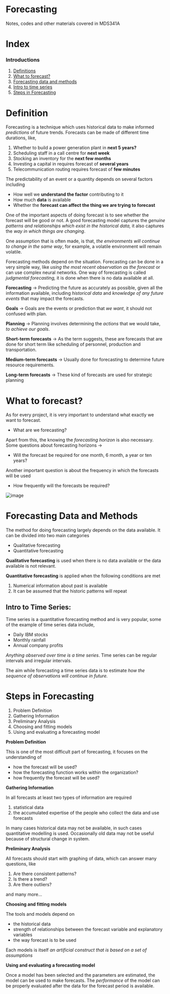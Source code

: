 # Forecasting
Notes, codes and other materials covered in MDS341A

# Index

### Introductions
1. [Definitions](https://github.com/ipshitag/Forecasting#definition) </li>
2. [What to forecast?](https://github.com/ipshitag/Forecasting#what-to-forecast)
3. [Forecasting data and methods](https://github.com/ipshitag/Forecasting#forecasting-data-and-methods)
4. [Intro to time series](https://github.com/ipshitag/Forecasting#intro-to-time-series)
5. [Steps in Forecasting](https://github.com/ipshitag/Forecasting#steps-in-forecasting)

# Definition

Forecasting is a technique which uses historical data to make informed *predictions* of future trends. Forecasts can be made of different time durations, like,

1. Whether to build a power generation plant in **next 5 years?**
2. Scheduling staff in a call centre for **next week**
3. Stocking an inventory for the **next few months**
4. Investing a capital in requires forecast of **several years**
5. Telecommunication routing requires forecast of **few minutes**

The predictability of an event or a quantity depends on several factors including

- How well we **understand the factor** contributing to it
- How much **data** is available
- Whether the **forecast can affect the thing we are trying to forecast**

One of the important aspects of doing forecast is to see whether the forecast will be good or not. A good forecasting model captures the *genuine patterns and relationships which exist in the historical data,* it also captures the *way in which things are changing*. 

One assumption that is often made, is that, *the environments will continue to change in the same way*, for example, a volatile environment will remain volatile.

Forecasting methods depend on the situation. Forecasting can be done in a very simple way, like *using the most recent observation as the forecast* or can use complex neural networks. One way of forecasting is called *judgmental forecasting,* it is done when there is no data available at all.

**Forecasting** → Predicting the future as accurately as possible, given all the information available, including *historical data* and *knowledge of any future events* that may impact the forecasts.

**Goals** → Goals are the events or prediction that *we want*, it should not confused with plan.

**Planning** → Planning involves determining the *actions* that we would take, *to achieve our goals*.

**Short-term forecasts** → As the term suggests, these are forecasts that are done for short term like scheduling of personnel, production and transportation.

**Medium-term forecasts** → Usually done for forecasting to determine future resource requirements.

**Long-term forecasts** → These kind of forecasts are used for strategic planning

# What to forecast?

As for every project, it is very important to understand what exactly we want to forecast. 

- What are we forecasting?

Apart from this, the knowing the *forecasting horizon* is also necessary. Some questions about forecasting horizons →

- Will the forecast be required for one month, 6 month, a year or ten years?

Another important question is about the frequency in which the forecasts will be used

- How frequently will the forecasts be required?

![image](https://user-images.githubusercontent.com/20279993/123553698-77379980-d79a-11eb-93a7-f1ed28bd80c2.png)

# Forecasting Data and Methods

The method for doing forecasting largely depends on the data available. It can be divided into two main categories

- Qualitative forecasting
- Quantitative forecasting

**Qualitative forecasting** is used when there is no data available or the data available is not relevant.

**Quantitative forecasting** is applied when the following conditions are met

1. Numerical information about past is available
2. It can be assumed that the historic patterns will repeat

## Intro to Time Series:

Time series is a quantitative forecasting method and is very popular, some of the example of time series data include,

- Daily IBM stocks
- Monthly rainfall
- Annual company profits

*Anything observed  over time is a time series*. Time series can be regular intervals and irregular intervals.

The aim while forecasting a time series data is to estimate *how the sequence of observations will continue in future.*

# Steps in Forecasting

1. Problem Definition
2. Gathering Information
3. Preliminary Analysis
4. Choosing and fitting models
5. Using and evaluating a forecasting model

**Problem Definition**

This is one of the most difficult part of forecasting, it focuses on the understanding of

- how the forecast will be used?
- how the forecasting function works within the organization?
- how frequently the forecast will be used?

**Gathering Information**

In all forecasts at least two types of information are required

1. statistical data
2. the accumulated expertise of the people who collect the data and use forecasts

In many cases historical data may not be available, in such cases quantitative modelling is used. Occasionally old data may not be useful because of structural change in system.

**Preliminary Analysis**

All forecasts should start with graphing of data, which can answer many questions, like

1. Are there consistent patterns?
2. Is there a trend?
3. Are there outliers?

and many more...

**Choosing and fitting models**

The tools and models depend on 

- the historical data
- strength of relationships between the forecast variable and explanatory variables
- the way forecast is to be used

Each models is itself *an artificial construct that is based on a set of assumptions*

**Using and evaluating a forecasting model**

Once a model has been selected and the parameters are estimated, the model can be used to make forecasts. The *performance* of the model can be properly evaluated after the data for the forecast period is available.
